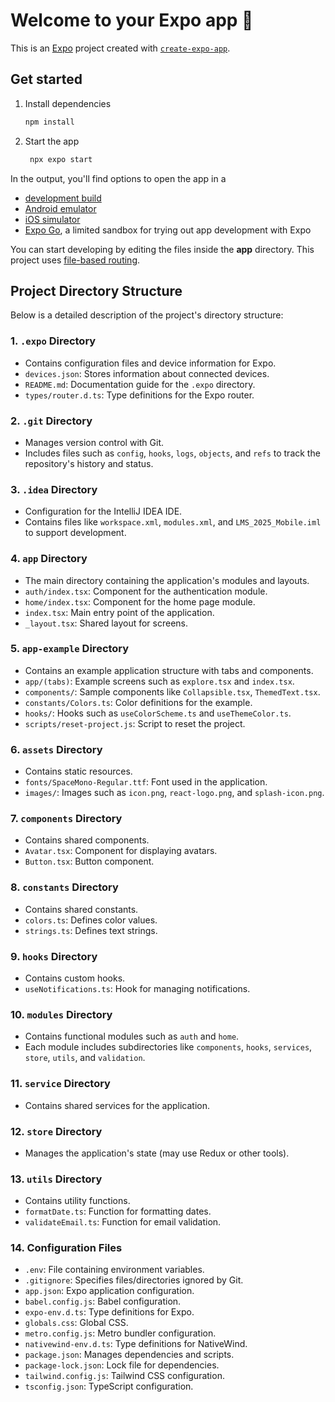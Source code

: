 # Welcome to your Expo app 👋

This is an [Expo](https://expo.dev) project created with [`create-expo-app`](https://www.npmjs.com/package/create-expo-app).

## Get started

1. Install dependencies

   ```bash
   npm install
   ```

2. Start the app

   ```bash
    npx expo start
   ```

In the output, you'll find options to open the app in a

- [development build](https://docs.expo.dev/develop/development-builds/introduction/)
- [Android emulator](https://docs.expo.dev/workflow/android-studio-emulator/)
- [iOS simulator](https://docs.expo.dev/workflow/ios-simulator/)
- [Expo Go](https://expo.dev/go), a limited sandbox for trying out app development with Expo

You can start developing by editing the files inside the **app** directory. This project uses [file-based routing](https://docs.expo.dev/router/introduction).


## Project Directory Structure

Below is a detailed description of the project's directory structure:

### 1. **`.expo` Directory**
- Contains configuration files and device information for Expo.
- `devices.json`: Stores information about connected devices.
- `README.md`: Documentation guide for the `.expo` directory.
- `types/router.d.ts`: Type definitions for the Expo router.

### 2. **`.git` Directory**
- Manages version control with Git.
- Includes files such as `config`, `hooks`, `logs`, `objects`, and `refs` to track the repository's history and status.

### 3. **`.idea` Directory**
- Configuration for the IntelliJ IDEA IDE.
- Contains files like `workspace.xml`, `modules.xml`, and `LMS_2025_Mobile.iml` to support development.

### 4. **`app` Directory**
- The main directory containing the application's modules and layouts.
- `auth/index.tsx`: Component for the authentication module.
- `home/index.tsx`: Component for the home page module.
- `index.tsx`: Main entry point of the application.
- `_layout.tsx`: Shared layout for screens.

### 5. **`app-example` Directory**
- Contains an example application structure with tabs and components.
- `app/(tabs)`: Example screens such as `explore.tsx` and `index.tsx`.
- `components/`: Sample components like `Collapsible.tsx`, `ThemedText.tsx`.
- `constants/Colors.ts`: Color definitions for the example.
- `hooks/`: Hooks such as `useColorScheme.ts` and `useThemeColor.ts`.
- `scripts/reset-project.js`: Script to reset the project.

### 6. **`assets` Directory**
- Contains static resources.
- `fonts/SpaceMono-Regular.ttf`: Font used in the application.
- `images/`: Images such as `icon.png`, `react-logo.png`, and `splash-icon.png`.

### 7. **`components` Directory**
- Contains shared components.
- `Avatar.tsx`: Component for displaying avatars.
- `Button.tsx`: Button component.

### 8. **`constants` Directory**
- Contains shared constants.
- `colors.ts`: Defines color values.
- `strings.ts`: Defines text strings.

### 9. **`hooks` Directory**
- Contains custom hooks.
- `useNotifications.ts`: Hook for managing notifications.

### 10. **`modules` Directory**
- Contains functional modules such as `auth` and `home`.
- Each module includes subdirectories like `components`, `hooks`, `services`, `store`, `utils`, and `validation`.

### 11. **`service` Directory**
- Contains shared services for the application.

### 12. **`store` Directory**
- Manages the application's state (may use Redux or other tools).

### 13. **`utils` Directory**
- Contains utility functions.
- `formatDate.ts`: Function for formatting dates.
- `validateEmail.ts`: Function for email validation.

### 14. **Configuration Files**
- `.env`: File containing environment variables.
- `.gitignore`: Specifies files/directories ignored by Git.
- `app.json`: Expo application configuration.
- `babel.config.js`: Babel configuration.
- `expo-env.d.ts`: Type definitions for Expo.
- `globals.css`: Global CSS.
- `metro.config.js`: Metro bundler configuration.
- `nativewind-env.d.ts`: Type definitions for NativeWind.
- `package.json`: Manages dependencies and scripts.
- `package-lock.json`: Lock file for dependencies.
- `tailwind.config.js`: Tailwind CSS configuration.
- `tsconfig.json`: TypeScript configuration.